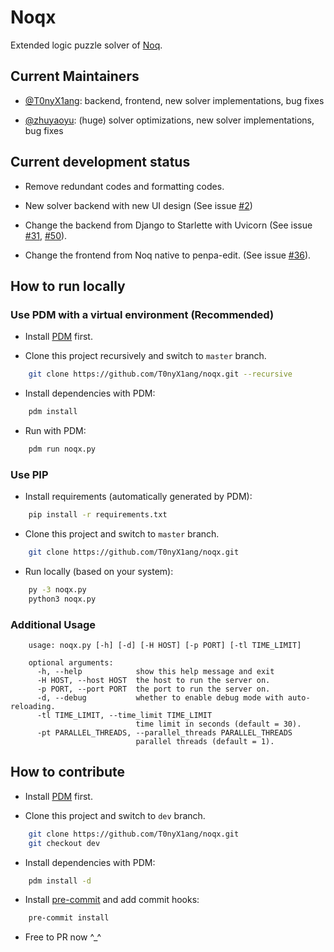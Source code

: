 # Noqx

Extended logic puzzle solver of [Noq](https://github.com/mstang107/noq).

## Current Maintainers

- [@T0nyX1ang](https://github.com/T0nyX1ang): backend, frontend, new solver implementations, bug fixes

- [@zhuyaoyu](https://github.com/zhuyaoyu): (huge) solver optimizations, new solver implementations, bug fixes

## Current development status

- Remove redundant codes and formatting codes.

- New solver backend with new UI design (See issue [#2](https://github.com/T0nyX1ang/noqx/issues/2))

- Change the backend from Django to Starlette with Uvicorn (See issue [#31](https://github.com/T0nyX1ang/noqx/issues/31), [#50](https://github.com/T0nyX1ang/noqx/issues/50)).

- Change the frontend from Noq native to penpa-edit. (See issue [#36](https://github.com/T0nyX1ang/noqx/issues/36)).

## How to run locally

### Use PDM with a virtual environment (Recommended)

- Install [PDM](https://pdm-project.org/latest/) first.

- Clone this project recursively and switch to `master` branch.

```bash
    git clone https://github.com/T0nyX1ang/noqx.git --recursive
```

- Install dependencies with PDM:

```bash
    pdm install
```

- Run with PDM:

```bash
    pdm run noqx.py
```

### Use PIP

- Install requirements (automatically generated by PDM):

```bash
    pip install -r requirements.txt
```

- Clone this project and switch to `master` branch.

```bash
    git clone https://github.com/T0nyX1ang/noqx.git
```

- Run locally (based on your system):

```bash
    py -3 noqx.py
    python3 noqx.py
```

### Additional Usage

```text
    usage: noqx.py [-h] [-d] [-H HOST] [-p PORT] [-tl TIME_LIMIT]

    optional arguments:
      -h, --help            show this help message and exit
      -H HOST, --host HOST  the host to run the server on.
      -p PORT, --port PORT  the port to run the server on.
      -d, --debug           whether to enable debug mode with auto-reloading.
      -tl TIME_LIMIT, --time_limit TIME_LIMIT
                            time limit in seconds (default = 30).
      -pt PARALLEL_THREADS, --parallel_threads PARALLEL_THREADS
                            parallel threads (default = 1).
```

## How to contribute

- Install [PDM](https://pdm-project.org/latest/) first.

- Clone this project and switch to `dev` branch.

```bash
    git clone https://github.com/T0nyX1ang/noqx.git
    git checkout dev
```

- Install dependencies with PDM:

```bash
    pdm install -d
```

- Install [pre-commit](https://pre-commit.com/) and add commit hooks:

```bash
    pre-commit install
```

- Free to PR now ^\_^
